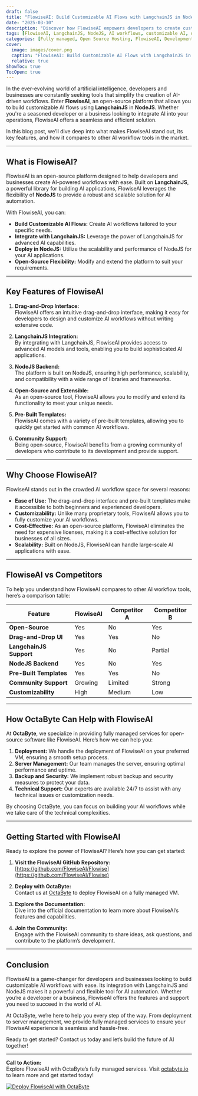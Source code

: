 ```yaml
---
draft: false
title: "FlowiseAI: Build Customizable AI Flows with LangchainJS in NodeJS"
date: "2025-03-10"
description: "Discover how FlowiseAI empowers developers to create customizable AI workflows using LangchainJS in NodeJS. Learn about its features, benefits, and how it compares to other AI workflow tools."
tags: [FlowiseAI, LangchainJS, NodeJS, AI workflows, customizable AI, open-source AI tools, AI automation, FlowiseAI vs competitors, AI development, managed AI services]
categories: [Fully managed, Open Source Hosting, FlowiseAI, Development, Others]
cover:
  image: images/cover.png
  caption: "FlowiseAI: Build Customizable AI Flows with LangchainJS in NodeJS"
  relative: true
ShowToc: true
TocOpen: true
---
```



In the ever-evolving world of artificial intelligence, developers and businesses are constantly seeking tools that simplify the creation of AI-driven workflows. Enter **FlowiseAI**, an open-source platform that allows you to build customizable AI flows using **LangchainJS** in **NodeJS**. Whether you're a seasoned developer or a business looking to integrate AI into your operations, FlowiseAI offers a seamless and efficient solution.

In this blog post, we’ll dive deep into what makes FlowiseAI stand out, its key features, and how it compares to other AI workflow tools in the market.

---

## What is FlowiseAI?

FlowiseAI is an open-source platform designed to help developers and businesses create AI-powered workflows with ease. Built on **LangchainJS**, a powerful library for building AI applications, FlowiseAI leverages the flexibility of **NodeJS** to provide a robust and scalable solution for AI automation.

With FlowiseAI, you can:

- **Build Customizable AI Flows:** Create AI workflows tailored to your specific needs.
- **Integrate with LangchainJS:** Leverage the power of LangchainJS for advanced AI capabilities.
- **Deploy in NodeJS:** Utilize the scalability and performance of NodeJS for your AI applications.
- **Open-Source Flexibility:** Modify and extend the platform to suit your requirements.

---

## Key Features of FlowiseAI

1. **Drag-and-Drop Interface:**  
   FlowiseAI offers an intuitive drag-and-drop interface, making it easy for developers to design and customize AI workflows without writing extensive code.

2. **LangchainJS Integration:**  
   By integrating with LangchainJS, FlowiseAI provides access to advanced AI models and tools, enabling you to build sophisticated AI applications.

3. **NodeJS Backend:**  
   The platform is built on NodeJS, ensuring high performance, scalability, and compatibility with a wide range of libraries and frameworks.

4. **Open-Source and Extensible:**  
   As an open-source tool, FlowiseAI allows you to modify and extend its functionality to meet your unique needs.

5. **Pre-Built Templates:**  
   FlowiseAI comes with a variety of pre-built templates, allowing you to quickly get started with common AI workflows.

6. **Community Support:**  
   Being open-source, FlowiseAI benefits from a growing community of developers who contribute to its development and provide support.

---

## Why Choose FlowiseAI?

FlowiseAI stands out in the crowded AI workflow space for several reasons:

- **Ease of Use:** The drag-and-drop interface and pre-built templates make it accessible to both beginners and experienced developers.
- **Customizability:** Unlike many proprietary tools, FlowiseAI allows you to fully customize your AI workflows.
- **Cost-Effective:** As an open-source platform, FlowiseAI eliminates the need for expensive licenses, making it a cost-effective solution for businesses of all sizes.
- **Scalability:** Built on NodeJS, FlowiseAI can handle large-scale AI applications with ease.

---

## FlowiseAI vs Competitors

To help you understand how FlowiseAI compares to other AI workflow tools, here’s a comparison table:

| Feature                | FlowiseAI               | Competitor A          | Competitor B          |
|------------------------|-------------------------|-----------------------|-----------------------|
| **Open-Source**        | Yes                     | No                    | Yes                   |
| **Drag-and-Drop UI**   | Yes                     | Yes                   | No                    |
| **LangchainJS Support**| Yes                     | No                    | Partial               |
| **NodeJS Backend**     | Yes                     | No                    | Yes                   |
| **Pre-Built Templates**| Yes                     | Yes                   | No                    |
| **Community Support**  | Growing                 | Limited               | Strong                |
| **Customizability**    | High                    | Medium                | Low                   |

---

## How OctaByte Can Help with FlowiseAI

At **OctaByte**, we specialize in providing fully managed services for open-source software like FlowiseAI. Here’s how we can help you:

1. **Deployment:** We handle the deployment of FlowiseAI on your preferred VM, ensuring a smooth setup process.
2. **Server Management:** Our team manages the server, ensuring optimal performance and uptime.
3. **Backup and Security:** We implement robust backup and security measures to protect your data.
4. **Technical Support:** Our experts are available 24/7 to assist with any technical issues or customization needs.

By choosing OctaByte, you can focus on building your AI workflows while we take care of the technical complexities.

---

## Getting Started with FlowiseAI

Ready to explore the power of FlowiseAI? Here’s how you can get started:

1. **Visit the FlowiseAI GitHub Repository:**  
   [https://github.com/FlowiseAI/Flowise](https://github.com/FlowiseAI/Flowise)

2. **Deploy with OctaByte:**  
   Contact us at [OctaByte](https://octabyte.io) to deploy FlowiseAI on a fully managed VM.

3. **Explore the Documentation:**  
   Dive into the official documentation to learn more about FlowiseAI’s features and capabilities.

4. **Join the Community:**  
   Engage with the FlowiseAI community to share ideas, ask questions, and contribute to the platform’s development.

---

## Conclusion

FlowiseAI is a game-changer for developers and businesses looking to build customizable AI workflows with ease. Its integration with LangchainJS and NodeJS makes it a powerful and flexible tool for AI automation. Whether you’re a developer or a business, FlowiseAI offers the features and support you need to succeed in the world of AI.

At OctaByte, we’re here to help you every step of the way. From deployment to server management, we provide fully managed services to ensure your FlowiseAI experience is seamless and hassle-free.

Ready to get started? Contact us today and let’s build the future of AI together!

---

**Call to Action:**  
Explore FlowiseAI with OctaByte’s fully managed services. Visit [octabyte.io](https://octabyte.io) to learn more and get started today!

[![Deploy FlowiseAI with OctaByte](/images/deploy-on-octabyte.png)](https://octabyte.io/fully-managed-open-source-services/development/others/flowiseai)